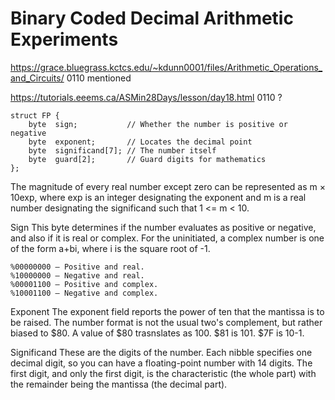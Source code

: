 # Binary Coded Decimal Arithmetic Experiments


https://grace.bluegrass.kctcs.edu/~kdunn0001/files/Arithmetic_Operations_and_Circuits/
0110 mentioned

https://tutorials.eeems.ca/ASMin28Days/lesson/day18.html
0110 ?

```
struct FP {
    byte  sign;           // Whether the number is positive or negative
    byte  exponent;       // Locates the decimal point
    byte  significand[7]; // The number itself
    byte  guard[2];       // Guard digits for mathematics
};
```

The magnitude of every real number except zero can be represented as
m × 10exp,
where exp is an integer designating the exponent and m is a real number
designating the significand such that 1 <= m < 10.

Sign
This byte determines if the number evaluates as positive or negative, and also if it is real or complex. For the uninitiated, a complex number is one of the form a+bi, where i is the square root of -1.

    %00000000 — Positive and real.
    %10000000 — Negative and real.
    %00001100 — Positive and complex.
    %10001100 — Negative and complex. 

Exponent
The exponent field reports the power of ten that the mantissa is to be raised.
The number format is not the usual two's complement, but rather biased to $80.
A value of $80 trasnslates as 100. $81 is 101. $7F is 10-1.

Significand
These are the digits of the number. Each nibble specifies one decimal digit, so
you can have a floating-point number with 14 digits. The first digit, and only
the first digit, is the characteristic (the whole part) with the remainder
being the mantissa (the decimal part).
